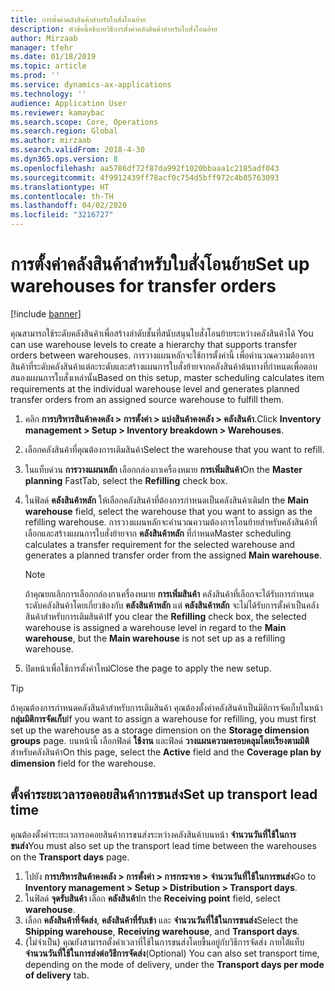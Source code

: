 ```yaml
---
title: การตั้งค่าคลังสินค้าสำหรับใบสั่งโอนย้าย
description: หัวข้อนี้อธิบายวิธีการตั้งค่าคลังสินค้าสำหรับใบสั่งโอนย้าย
author: Mirzaab
manager: tfehr
ms.date: 01/18/2019
ms.topic: article
ms.prod: ''
ms.service: dynamics-ax-applications
ms.technology: ''
audience: Application User
ms.reviewer: kamaybac
ms.search.scope: Core, Operations
ms.search.region: Global
ms.author: mirzaab
ms.search.validFrom: 2018-4-30
ms.dyn365.ops.version: 8
ms.openlocfilehash: aa5786df72f87da992f1020bbaaa1c2185adf043
ms.sourcegitcommit: 4f9912439ff78acf0c754d5bff972c4b85763093
ms.translationtype: HT
ms.contentlocale: th-TH
ms.lasthandoff: 04/02/2020
ms.locfileid: "3216727"
---
```

# <a name="set-up-warehouses-for-transfer-orders"></a><span data-ttu-id="19e71-103">การตั้งค่าคลังสินค้าสำหรับใบสั่งโอนย้าย</span><span class="sxs-lookup"><span data-stu-id="19e71-103">Set up warehouses for transfer orders</span></span> 

[!include [banner](../includes/banner.md)]

<span data-ttu-id="19e71-104">คุณสามารถใช้ระดับคลังสินค้าเพื่อสร้างลำดับชั้นที่สนับสนุนใบสั่งโอนย้ายระหว่างคลังสินค้าได้ </span><span class="sxs-lookup"><span data-stu-id="19e71-104">You can use warehouse levels to create a hierarchy that supports transfer orders between warehouses.</span></span> <span data-ttu-id="19e71-105">การวางแผนหลักจะใช้การตั้งค่านี้ เพื่อคำนวณความต้องการสินค้าที่ระดับคลังสินค้าแต่ละระดับและสร้างแผนการใบสั่งย้ายจากคลังสินค้าต้นทางที่กำหนดเพื่อตอบสนองแผนการใบสั่งเหล่านั้น</span><span class="sxs-lookup"><span data-stu-id="19e71-105">Based on this setup, master scheduling calculates item requirements at the individual warehouse level and generates planned transfer orders from an assigned source warehouse to fulfill them.</span></span>

1.  <span data-ttu-id="19e71-106">คลิก **การบริหารสินค้าคงคลัง > การตั้งค่า > แบ่งสินค้าคงคลัง > คลังสินค้า**.</span><span class="sxs-lookup"><span data-stu-id="19e71-106">Click **Inventory management > Setup > Inventory breakdown > Warehouses**.</span></span>

2.  <span data-ttu-id="19e71-107">เลือกคลังสินค้าที่คุณต้องการเติมสินค้า</span><span class="sxs-lookup"><span data-stu-id="19e71-107">Select the warehouse that you want to refill.</span></span>

3.  <span data-ttu-id="19e71-108">ในแท็บด่วน **การวางแผนหลัก** เลือกกล่องกาเครื่องหมาย **การเพิ่มสินค้า**</span><span class="sxs-lookup"><span data-stu-id="19e71-108">On the **Master planning** FastTab, select the **Refilling** check box.</span></span>

4.  <span data-ttu-id="19e71-109">ในฟิลด์ **คลังสินค้าหลัก** ให้เลือกคลังสินค้าที่ต้องการกำหนดเป็นคลังสินค้าเติม</span><span class="sxs-lookup"><span data-stu-id="19e71-109">In the **Main warehouse** field, select the warehouse that you want to assign as the refilling warehouse.</span></span> <span data-ttu-id="19e71-110">การวางแผนหลักจะคำนวณความต้องการโอนย้ายสำหรับคลังสินค้าที่เลือกและสร้างแผนการใบสั่งย้ายจาก **คลังสินค้าหลัก** ที่กำหนด</span><span class="sxs-lookup"><span data-stu-id="19e71-110">Master scheduling calculates a transfer requirement for the selected warehouse and generates a planned transfer order from the assigned **Main warehouse**.</span></span>
   
    > [!NOTE]
    > <P><span data-ttu-id="19e71-111">ถ้าคุณยกเลิกการเลือกกล่องกาเครื่องหมาย <STRONG>การเพิ่มสินค้า</STRONG> คลังสินค้าที่เลือกจะได้รับการกำหนดระดับคลังสินค้าโดยเกี่ยวข้องกับ <STRONG>คลังสินค้าหลัก</STRONG> แต่ <STRONG>คลังสินค้าหลัก</STRONG> จะไม่ได้รับการตั้งค่าเป็นคลังสินค้าสำหรับการเติมสินค้า</span><span class="sxs-lookup"><span data-stu-id="19e71-111">If you clear the <STRONG>Refilling</STRONG> check box, the selected warehouse is assigned a warehouse level in regard to the <STRONG>Main warehouse</STRONG>, but the <STRONG>Main warehouse</STRONG> is not set up as a refilling warehouse.</span></span></P>

5.  <span data-ttu-id="19e71-112">ปิดหน้าเพื่อใช้การตั้งค่าใหม่</span><span class="sxs-lookup"><span data-stu-id="19e71-112">Close the page to apply the new setup.</span></span>


> [!TIP]
> <P><span data-ttu-id="19e71-113">ถ้าคุณต้องการกำหนดคลังสินค้าสำหรับการเติมสินค้า คุณต้องตั้งค่าคลังสินค้าเป็นมิติการจัดเก็บในหน้า <STRONG>กลุ่มมิติการจัดเก็บ</STRONG></span><span class="sxs-lookup"><span data-stu-id="19e71-113">If you want to assign a warehouse for refilling, you must first set up the warehouse as a storage dimension on the <STRONG>Storage dimension groups</STRONG> page.</span></span> <span data-ttu-id="19e71-114">บนหน้านี้ เลือกฟิลด์ <STRONG>ใช้งาน</STRONG> และฟิลด์ <STRONG>วางแผนความครอบคลุมโดยเรียงตามมิติ</STRONG> สำหรับคลังสินค้า</span><span class="sxs-lookup"><span data-stu-id="19e71-114">On this page, select the <STRONG>Active</STRONG> field and the <STRONG>Coverage plan by dimension</STRONG> field for the warehouse.</span></span></P>

## <a name="set-up-transport-lead-time"></a><span data-ttu-id="19e71-115">ตั้งค่าระยะเวลารอคอยสินค้าการขนส่ง</span><span class="sxs-lookup"><span data-stu-id="19e71-115">Set up transport lead time</span></span>

<span data-ttu-id="19e71-116">คุณต้องตั้งค่าระยะเวลารอคอยสินค้าการขนส่งระหว่างคลังสินค้าบนหน้า **จำนวนวันที่ใช้ในการขนส่ง**</span><span class="sxs-lookup"><span data-stu-id="19e71-116">You must also set up the transport lead time between the warehouses on the **Transport days** page.</span></span> 
1. <span data-ttu-id="19e71-117">ไปยัง **การบริหารสินค้าคงคลัง > การตั้งค่า > การกระจาย > จำนวนวันที่ใช้ในการขนส่ง**</span><span class="sxs-lookup"><span data-stu-id="19e71-117">Go to **Inventory management > Setup > Distribution > Transport days**.</span></span>
2. <span data-ttu-id="19e71-118">ในฟิลด์ **จุดรับสินค้า** เลือก **คลังสินค้า**</span><span class="sxs-lookup"><span data-stu-id="19e71-118">In the **Receiving point** field, select **warehouse**.</span></span>
3. <span data-ttu-id="19e71-119">เลือก **คลังสินค้าที่จัดส่ง**, **คลังสินค้าที่รับเข้า** และ **จำนวนวันที่ใช้ในการขนส่ง**</span><span class="sxs-lookup"><span data-stu-id="19e71-119">Select the **Shipping warehouse**, **Receiving warehouse**, and **Transport days**.</span></span> 
4. <span data-ttu-id="19e71-120">(ไม่จำเป็น) คุณยังสามารถตั้งค่าเวลาที่ใช้ในการขนส่งโดยขึ้นอยู่กับวิธีการจัดส่ง ภายใต้แท็บ **จำนวนวันที่ใช้ในการส่งต่อวิธีการจัดส่ง**</span><span class="sxs-lookup"><span data-stu-id="19e71-120">(Optional) You can also set transport time, depending on the mode of delivery, under the **Transport days per mode of delivery** tab.</span></span>
